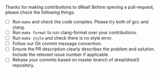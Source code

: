 <!--- CHECK THE FOLLOWING BUT DO NOT INCLUDE THEM IN YOUR PR --->

Thanks for making contributions to dReal! Before opening a
pull-request, please check the following things:

 - [ ] Run `make` and check the code compiles. Please try both of gcc
   and clang.
 - [ ] Run `make format` to run clang-format over your contributions.
 - [ ] Run `make style` and check there is no style error.
 - [ ] Follow our Git commit message convention.
 - [ ] Ensure the PR description clearly describes the problem and
   solution. Include the relevant issue number if applicable.
 - [ ] Rebase your commits based on master branch of dreal/dreal3
   repository.
